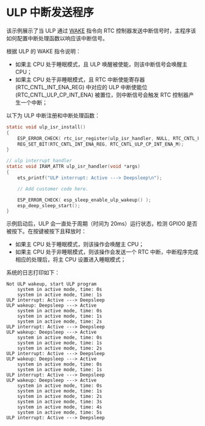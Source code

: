 # ULP 中断发送程序

该示例展示了当 ULP 通过 [WAKE](https://docs.espressif.com/projects/esp-idf/en/stable/api-guides/ulp_instruction_set.html#wake-wake-up-the-chip) 指令向 RTC 控制器发送中断信号时，主程序该如何配置中断处理函数以响应该中断信号。

根据 ULP 的 WAKE 指令说明：

- 如果主 CPU 处于睡眠模式，且 ULP 唤醒被使能，则该中断信号会唤醒主 CPU；
- 如果主 CPU 处于非睡眠模式，且 RTC 中断使能寄存器(RTC_CNTL_INT_ENA_REG) 中对应的 ULP 中断使能位(RTC_CNTL_ULP_CP_INT_ENA) 被置位，则中断信号会触发 RTC 控制器产生一个中断；

以下为 ULP 中断注册和中断处理函数：

```c
static void ulp_isr_install()
{
    ESP_ERROR_CHECK( rtc_isr_register(ulp_isr_handler, NULL, RTC_CNTL_ULP_CP_INT_ENA_M) );
    REG_SET_BIT(RTC_CNTL_INT_ENA_REG, RTC_CNTL_ULP_CP_INT_ENA_M);
}

// ulp interrupt handler
static void IRAM_ATTR ulp_isr_handler(void *args)
{
    ets_printf("ULP interrupt: Active ---> Deepsleep\n");

    // Add customer code here.

    ESP_ERROR_CHECK( esp_sleep_enable_ulp_wakeup() );
    esp_deep_sleep_start();
}
```

示例启动后，ULP 会一直处于周期（时间为 20ms）运行状态，检测 GPIO0 是否被按下。在按键被按下且释放时：

- 如果主 CPU 处于睡眠模式，则该操作会唤醒主 CPU；
- 如果主 CPU 处于非睡眠模式，则该操作会发送一个 RTC 中断，中断程序完成相应的处理后，将主 CPU 设置进入睡眠模式；

系统的日志打印如下：

```
Not ULP wakeup, start ULP program
    system in active mode, time: 0s
    system in active mode, time: 1s
ULP interrupt: Active ---> Deepsleep
ULP wakeup: Deepsleep ---> Active
    system in active mode, time: 0s
    system in active mode, time: 1s
    system in active mode, time: 2s
ULP interrupt: Active ---> Deepsleep
ULP wakeup: Deepsleep ---> Active
    system in active mode, time: 0s
    system in active mode, time: 1s
    system in active mode, time: 2s
ULP interrupt: Active ---> Deepsleep
ULP wakeup: Deepsleep ---> Active
    system in active mode, time: 0s
    system in active mode, time: 1s
ULP interrupt: Active ---> Deepsleep
ULP wakeup: Deepsleep ---> Active
    system in active mode, time: 0s
    system in active mode, time: 1s
    system in active mode, time: 2s
    system in active mode, time: 3s
    system in active mode, time: 4s
    system in active mode, time: 5s
ULP interrupt: Active ---> Deepsleep
```